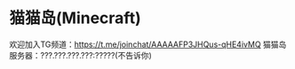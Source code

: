 # 猫猫岛(Minecraft)
欢迎加入TG频道：https://t.me/joinchat/AAAAAFP3JHQus-qHE4ivMQ
猫猫岛服务器：???.???.???.???:?????(不告诉你)
